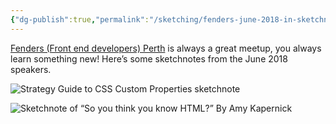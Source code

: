 ```yaml
---
{"dg-publish":true,"permalink":"/sketching/fenders-june-2018-in-sketchnotes/","title":"Fenders June 2018, in sketchnotes","tags":["sketching","sketchnotes"],"noteIcon":"","created":"2018-06-18"}
---
```



<a href="https://www.fenders.co/" target="_blank">Fenders (Front end developers) Perth</a> is always a great meetup, you always learn something new! Here’s some sketchnotes from the June 2018 speakers.

![Strategy Guide to CSS Custom Properties sketchnote](/img/user/assets/sketching/fenders1.jpeg)

![Sketchnote of “So you think you know HTML?” By Amy Kapernick](/img/user/assets/sketching/fenders2.jpeg)